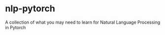 # nlp-pytorch
A collection of what you may need to learn for Natural Language Processing in Pytorch
